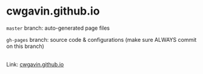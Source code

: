 # cwgavin.github.io

`master` branch: auto-generated page files

`gh-pages` branch: source code & configurations (make sure ALWAYS commit on this branch) <br/><br/>

Link: [cwgavin.github.io](https://cwgavin.github.io)
